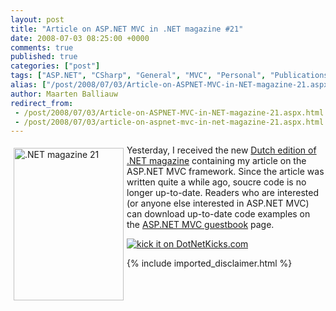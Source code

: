 ```yaml
---
layout: post
title: "Article on ASP.NET MVC in .NET magazine #21"
date: 2008-07-03 08:25:00 +0000
comments: true
published: true
categories: ["post"]
tags: ["ASP.NET", "CSharp", "General", "MVC", "Personal", "Publications"]
alias: ["/post/2008/07/03/Article-on-ASPNET-MVC-in-NET-magazine-21.aspx", "/post/2008/07/03/article-on-aspnet-mvc-in-net-magazine-21.aspx"]
author: Maarten Balliauw
redirect_from:
 - /post/2008/07/03/Article-on-ASPNET-MVC-in-NET-magazine-21.aspx.html
 - /post/2008/07/03/article-on-aspnet-mvc-in-net-magazine-21.aspx.html
---
```

<p>
<a href="/page/ASPNET-MVC-Guestbook.aspx" target="_blank"><img style="margin: 5px; border: 0px" src="/images/WindowsLiveWriter/ArticleonASP.NETMVCframewo.NETmagazine21_9573/image_3.png" border="0" alt=".NET magazine 21" width="176" height="244" align="left" /></a> Yesterday, I received the new <a href="http://www.microsoft.com/netherlands/msdn/netmagazine/abonnementen.aspx" target="_blank">Dutch edition of .NET magazine</a> containing my article on the ASP.NET MVC framework. Since the article was written quite a while ago, soucre code is no longer up-to-date. Readers who are interested (or anyone else interested in ASP.NET MVC) can download up-to-date code examples on the <a href="/page/ASPNET-MVC-Guestbook.aspx" target="_blank">ASP.NET MVC guestbook</a> page. 
</p>
<p>
<a href="http://www.dotnetkicks.com/kick/?url=/post/2008/07/03/Article-on-ASPNET-MVC-in-NET-magazine-21.aspx&amp;title=Article on ASP.NET MVC in .NET magazine #21">
                    <img src="http://www.dotnetkicks.com/Services/Images/KickItImageGenerator.ashx?url=/post/2008/07/03/Article-on-ASPNET-MVC-in-NET-magazine-21.aspx" border="0" alt="kick it on DotNetKicks.com" />
                  </a>
</p>

{% include imported_disclaimer.html %}
